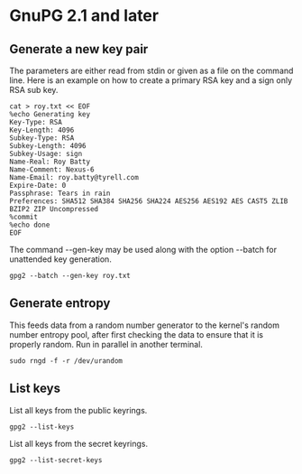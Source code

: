 # GnuPG 2.1 and later

## Generate a new key pair

The parameters are either read from stdin or given as a file on the command line. Here is an example on how to create a primary RSA key and a sign only RSA sub key.

```
cat > roy.txt << EOF
%echo Generating key
Key-Type: RSA
Key-Length: 4096
Subkey-Type: RSA
Subkey-Length: 4096
Subkey-Usage: sign
Name-Real: Roy Batty
Name-Comment: Nexus-6
Name-Email: roy.batty@tyrell.com
Expire-Date: 0
Passphrase: Tears in rain
Preferences: SHA512 SHA384 SHA256 SHA224 AES256 AES192 AES CAST5 ZLIB BZIP2 ZIP Uncompressed
%commit
%echo done
EOF
```

The command --gen-key may be used along with the option --batch for unattended key generation.

```
gpg2 --batch --gen-key roy.txt
```

## Generate entropy

This feeds data from a random number generator to the kernel's random number entropy pool, after first checking the data to ensure that it is properly random. Run in parallel in another terminal.

```
sudo rngd -f -r /dev/urandom
```

## List keys

List all keys from the public keyrings.

```
gpg2 --list-keys
```

List  all  keys  from  the secret keyrings.

```
gpg2 --list-secret-keys
```
